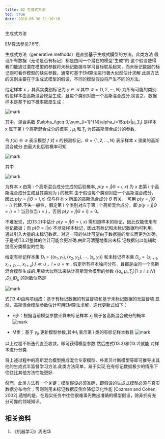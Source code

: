 ```yaml
---
title: 02 生成式方法
toc: true
date: 2018-06-30 11:10:16
---
```






生成式方法

EM算法参见7.6节.


生成式方法（generative methods）是直接基于生成式模型的方法。此类方法 假设所有数据（无论是否有标记）都是由同一个潜在的模型“生成”的.这个假设使得我们能通过潜在模型的参数将未标记数据与学习目标联系起来，而未标记数据的标记则可看作模型的缺失参数，通常可基于EM算法进行极大似然估计求解.此类方法的区别主要在于生成式模型的假设，不同的模型假设将产生不同的方法。


给定样本 x ，其真实类别标记为 $y\in \mathcal{Y}$ 其中 $\mathcal{Y}=\{1,2,\cdots ,N\}$ 为所有可能的类别.假设样本由高斯混合模型生成，且每个类别对应一个高斯混合成分.换言之，数据样本是基于如下概率密度生成：

![mark](http://images.iterate.site/blog/image/180630/a8LilJ4Fc1.png?imageslim)


其中，混合系数 $\alpha_i\geq 0,\sum_{i=1}^{N}\alpha_i=1$;$p(x|\mu_i,\sum_i)$ 是样本 x 属于第 i 个高斯混合成分的概率；$\mu_i$ 和 $\sum_i$ 为该高斯混合成分的参数.

令 $f(x)\in \mathcal{Y}$ 表示模型 $f$ 对 $x$ 的预测标记，$\Theta=\{1,2,\ldots,N\}$ 表示样本 x 隶属的高斯混合成分.由最大化后验概率可知

![mark](http://images.iterate.site/blog/image/180630/A0f8DI3CiJ.png?imageslim)

其中

![mark](http://images.iterate.site/blog/image/180630/972JJ5HH8G.png?imageslim)

为样本 x 由第 i 个高斯混合成分生成的后验概率, $p(y=j|\Theta=i,x)$ 为 $x$ 由第 i 个高斯混合成分生成且其类别为 j 的概率.由于假设每个类别对应一个高斯混合成分，因此 $p(y=j|\Theta=i,x)$ 仅与样本 x 所属的高斯混合成分 $\Theta$ 有关， 可用 $p(y=j|\Theta=i)$ 代替.不失一般性，假定第 i 个类别对应于第 i  个高斯混合成分，即  $p(y=j|\Theta=i)= 1$ 当且仅当 $i=j$ ，否则  $p(y=j|\Theta=i)= 0$。

不难发现，式(13.2)中估计 $p(y=j|\Theta=i,x)$ 需知道样本的标记，因此仅能使用有标记数据；而 $p(\Theta=i|x)$ 不涉及样本标记，因此有标记和未标记数据均可利用，通过引入大量的未标记数据，对这一项的估计可望由于数据量的增长而更为准确，于是式(13.2)整体的估计可能会更准确.由此可清楚地看出未标 记数据何以能辅助提高分类模型的性能.

给定有标记样本集 $D_l=\{(x_1,y_1),(x_2,y_2),\cdots ,(x_l,y_l)\}$ 和未标记样本集 $D_u=\{x_{l+1},x_{l+2},\ldots ,x_{l+u}\}$,$l\ll u$ ，$l+u=m$ . 假定所有样本独问分布，且都是由同一个高斯混合模型生成的.用极大似然法来估计高斯混合模型的参数 $\{(\alpha_i,\mu_i,\sum_i)|1\leq i\leq N\}$ ,$D_l\bigcup D_u$ 的对数似然是


![mark](http://images.iterate.site/blog/image/180630/jCmagdh9i5.png?imageslim)


式(13.4)由两项组成：基于有标记数据的有监督项和基于未标记数据的无监督项.显然，高斯混合模型参数估计可用EM算法求解，迭代更新式如下：


- E步：根据当前模型参数计算未标记样本 $x_j$ 属于各高斯混合成分的概率
![mark](http://images.iterate.site/blog/image/180630/g9jhA8g3LH.png?imageslim)

- M步：基于 $\gamma_{ji}$ 更新模型参数,其中$l_i$ 表示第 i 类的有标记样本数目
![mark](http://images.iterate.site/blog/image/180630/lFdi8b9067.png?imageslim)



以上过程不断迭代直至收敛，即可获得模型参数.然后由式(13.3)和(13.2)就能 对样本进行分类.

将上述过程中的高斯混合模型换成混合专家模型、朴素贝叶斯模型等即可推导出其他的生成式半监督学习方法.此类方法简单，易于实现,在有标记数据极少的情形下往往比其他方法性能更好.

然而，此类方法有一个关键：模型假设必须准确，即假设的生成式模型必须与真实数据分布吻合；否则利用未标记数据反倒会降低泛化性能 [Cozman and Cohen, 2002].遗憾的是，在现实任务中往往很难事先做出准确的模型假设，除非拥有充分可靠的领域知识。









## 相关资料
1. 《机器学习》周志华
